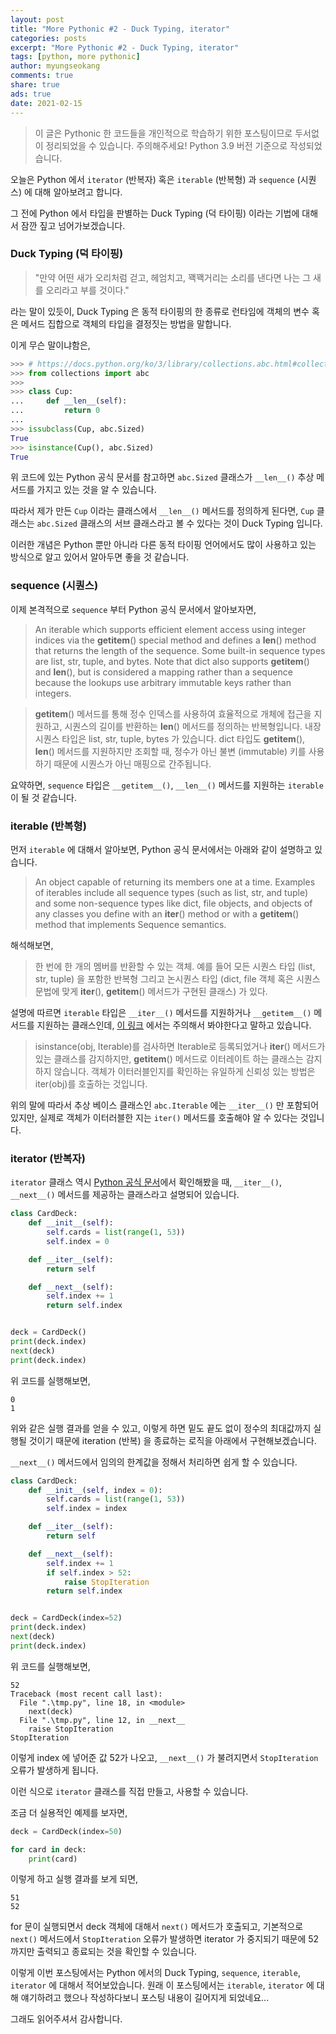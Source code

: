 ```yaml
---
layout: post
title: "More Pythonic #2 - Duck Typing, iterator"
categories: posts
excerpt: "More Pythonic #2 - Duck Typing, iterator"
tags: [python, more pythonic]
author: myungseokang
comments: true
share: true
ads: true
date: 2021-02-15
---
```


> 이 글은 Pythonic 한 코드들을 개인적으로 학습하기 위한 포스팅이므로 두서없이 정리되었을 수 있습니다. 주의해주세요!
> Python 3.9 버전 기준으로 작성되었습니다.

오늘은 Python 에서 `iterator` (반복자) 혹은 `iterable` (반복형) 과 `sequence` (시퀀스) 에 대해 알아보려고 합니다.

그 전에 Python 에서 타입을 판별하는 Duck Typing (덕 타이핑) 이라는 기법에 대해서 잠깐 짚고 넘어가보겠습니다.

### Duck Typing (덕 타이핑)

> "만약 어떤 새가 오리처럼 걷고, 헤엄치고, 꽥꽥거리는 소리를 낸다면 나는 그 새를 오리라고 부를 것이다."

라는 말이 있듯이, Duck Typing 은 동적 타이핑의 한 종류로 런타임에 객체의 변수 혹은 메서드 집합으로 객체의 타입을 결정짓는 방법을 말합니다.

이게 무슨 말이냐함은,

```python
>>> # https://docs.python.org/ko/3/library/collections.abc.html#collections.abc.Sized
>>> from collections import abc
>>>
>>> class Cup:
...     def __len__(self):
...         return 0
...
>>> issubclass(Cup, abc.Sized)
True
>>> isinstance(Cup(), abc.Sized)
True
```

위 코드에 있는 Python 공식 문서를 참고하면 `abc.Sized` 클래스가 `__len__()` 추상 메서드를 가지고 있는 것을 알 수 있습니다.

따라서 제가 만든 `Cup` 이라는 클래스에서 `__len__()` 메서드를 정의하게 된다면, `Cup` 클래스는 `abc.Sized` 클래스의 서브 클래스라고 볼 수 있다는 것이 Duck Typing 입니다.

이러한 개념은 Python 뿐만 아니라 다른 동적 타이핑 언어에서도 많이 사용하고 있는 방식으로 알고 있어서 알아두면 좋을 것 같습니다.


### sequence (시퀀스)

이제 본격적으로 `sequence` 부터 Python 공식 문서에서 알아보자면,

> An iterable which supports efficient element access using integer indices via the __getitem__() special method and defines a __len__() method that returns the length of the sequence.
> Some built-in sequence types are list, str, tuple, and bytes. Note that dict also supports __getitem__() and __len__(), but is considered a mapping rather than a sequence because the lookups use arbitrary immutable keys rather than integers.

> __getitem__() 메서드를 통해 정수 인덱스를 사용하여 효율적으로 개체에 접근을 지원하고, 시퀀스의 길이를 반환하는 __len__() 메서드를 정의하는 반복형입니다.
> 내장 시퀀스 타입은 list, str, tuple, bytes 가 있습니다. dict 타입도 __getitem__(), __len__() 메서드를 지원하지만 조회할 때, 정수가 아닌 불변 (immutable) 키를 사용하기 때문에 시퀀스가 아닌 매핑으로 간주됩니다.

요약하면, `sequence` 타입은 `__getitem__()`, `__len__()` 메서드를 지원하는 `iterable` 이 될 것 같습니다.


### iterable (반복형)

먼저 `iterable` 에 대해서 알아보면, Python 공식 문서에서는 아래와 같이 설명하고 있습니다.

> An object capable of returning its members one at a time.
> Examples of iterables include all sequence types (such as list, str, and tuple) and some non-sequence types like dict, file objects, and objects of any classes you define with an __iter__() method or with a __getitem__() method that implements Sequence semantics.

해석해보면,

> 한 번에 한 개의 멤버를 반환할 수 있는 객체.
> 예를 들어 모든 시퀀스 타입 (list, str, tuple) 을 포함한 반복형 그리고 논시퀀스 타입 (dict, file 객체 혹은 시퀀스 문법에 맞게 __iter__(), __getitem__() 메서드가 구현된 클래스) 가 있다.


설명에 따르면 `iterable` 타입은 `__iter__()` 메서드를 지원하거나 `__getitem__()` 메서드를 지원하는 클래스인데, <a href="https://docs.python.org/ko/3/library/collections.abc.html#collections.abc.Iterable" target="_blank">이 링크</a> 에서는 주의해서 봐야한다고 말하고 있습니다.

> isinstance(obj, Iterable)를 검사하면 Iterable로 등록되었거나 __iter__() 메서드가 있는 클래스를 감지하지만, __getitem__() 메서드로 이터레이트 하는 클래스는 감지하지 않습니다. 객체가 이터러블인지를 확인하는 유일하게 신뢰성 있는 방법은 iter(obj)를 호출하는 것입니다.

위의 말에 따라서 추상 베이스 클래스인 `abc.Iterable` 에는 `__iter__()` 만 포함되어 있지만, 실제로 객체가 이터러블한 지는 `iter()` 메서드를 호출해야 알 수 있다는 것입니다.


### iterator (반복자)

`iterator` 클래스 역시 <a href="https://docs.python.org/ko/3/library/collections.abc.html#collections.abc.Iterator" target="_blank">Python 공식 문서</a>에서 확인해봤을 때, `__iter__()`, `__next__()` 메서드를 제공하는 클래스라고 설명되어 있습니다.

```python
class CardDeck:
    def __init__(self):
        self.cards = list(range(1, 53))
        self.index = 0

    def __iter__(self):
        return self

    def __next__(self):
        self.index += 1
        return self.index


deck = CardDeck()
print(deck.index)
next(deck)
print(deck.index)
```

위 코드를 실행해보면,

```shell
0
1
```

위와 같은 실행 결과를 얻을 수 있고, 이렇게 하면 밑도 끝도 없이 정수의 최대값까지 실행될 것이기 때문에 iteration (반복) 을 종료하는 로직을 아래에서 구현해보겠습니다.

`__next__()` 메서드에서 임의의 한계값을 정해서 처리하면 쉽게 할 수 있습니다.

```python
class CardDeck:
    def __init__(self, index = 0):
        self.cards = list(range(1, 53))
        self.index = index

    def __iter__(self):
        return self

    def __next__(self):
        self.index += 1
        if self.index > 52:
            raise StopIteration
        return self.index


deck = CardDeck(index=52)
print(deck.index)
next(deck)
print(deck.index)
```

위 코드를 실행해보면,

```shell
52
Traceback (most recent call last):
  File ".\tmp.py", line 18, in <module>
    next(deck)
  File ".\tmp.py", line 12, in __next__
    raise StopIteration
StopIteration
```

이렇게 index 에 넣어준 값 52가 나오고, `__next__()` 가 불려지면서 `StopIteration` 오류가 발생하게 됩니다.

이런 식으로 `iterator` 클래스를 직접 만들고, 사용할 수 있습니다.

조금 더 실용적인 예제를 보자면,

```python
deck = CardDeck(index=50)

for card in deck:
    print(card)
```

이렇게 하고 실행 결과를 보게 되면,

```
51
52
```

for 문이 실행되면서 deck 객체에 대해서 `next()` 메서드가 호출되고, 기본적으로 `next()` 메서드에서 `StopIteration` 오류가 발생하면 iterator 가 중지되기 때문에 52까지만 출력되고 종료되는 것을 확인할 수 있습니다.

이렇게 이번 포스팅에서는 Python 에서의 Duck Typing, `sequence`, `iterable`, `iterator` 에 대해서 적어보았습니다. 원래 이 포스팅에서는 `iterable`, `iterator` 에 대해 얘기하려고 했으나 작성하다보니 포스팅 내용이 길어지게 되었네요...

그래도 읽어주셔서 감사합니다.
